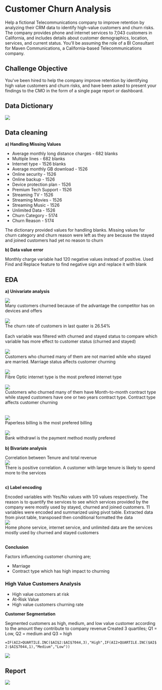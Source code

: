 # Customer Churn Analysis
Help a fictional Telecommunications company to improve retention by analyzing their CRM data to identify high-value customers and churn risks. The company provides phone and internet services to 7,043 customers in California, and includes details about customer demographics, location, services, and current status. You'll be assuming the role of a BI Consultant for Maven Communications, a California-based Telecommunications company.
## Challenge Objective
You've been hired to help the company improve retention by identifying high value customers and churn risks, and have been asked to present your findings to the CMO in the form of a single page report or dashboard.
## Data Dictionary
![](dictionary.jpg)

## Data cleaning

**a) Handling Missing Values**
* Average monthly long distance charges - 682 blanks
* Multiple lines - 682 blanks
* Internet type - 1526 blanks
* Average monthly GB download - 1526
* Online security - 1526
* Online backup - 1526
* Device protection plan - 1526
* Premium Tech Support - 1526
* Streaming TV - 1526
* Streaming Movies - 1526
* Streaming Music - 1526
* Unlimited Data - 1526
* Churn Category - 5174
* Churn Reason - 5174

The dictionary provided values for handling blanks. Missing values for churn category and churn reason were left as they are because the stayed and joined customers had yet no reason to churn

**b) Data value error**

Monthly charge variable had 120 negative values instead of positive. Used Find and Replace feature to find negative sign and replace it with blank

## EDA
**a) Univariate analysis**

![](churn.jpg)
<br/>
Many customers churned because of the advantage the competitor has on devices and offers
<br/>
<br/>
![](rate.jpg)
<br/>
The churn rate of customers in last quater is 26.54%
<br/>
<br/>
Each variable was filtered with churned and stayed status to compare which variable has more effect to customer status (churned and stayed)
<br/>
<br/>
![](marriage.jpg)
<br/>
Customers who churned many of them are not married while who stayed are married. Marriage status affects customer churning
<br/>
<br/>
![](internet_type.jpg)
<br/>
Fibre Optic internet type is the most prefered internet type
<br/>
<br/>
![](contract_type.jpg)
<br/>
Customers who churned many of them have Month-to-month contract type while stayed customers have one or two years contract type. Contract type affects customer churning
<br/>
<br/>	
![](billing.jpg)
<br/>
Paperless billing is the most prefered billing
<br/>
<br/>
![](payment.jpg)
<br/>
Bank withdrawl is the payment method mostly prefered
<br/>
<br/>
**b) Bivariate analysis**

Correlation between Tenure and total revenue
<br/>
![](correlation.jpg)
<br/>
There is positive correlation. A customer with large tenure is likely to spend more to the services
<br/>
<br/>

**c) Label encoding**

Encoded variables with Yes/No values with 1/0 values respectively. The reason is to quantify the services to see which services provided by the company were mostly used by stayed, churned and joined customers. 11 variables were encoded and summarized using pivot table. Extracted data from pivot table, transposed then conditional formatted the data
<br/>
![](customer_profile.jpg)
<br/>
Home phone service, internet service, and unlimited data are the services mostly used by churned and stayed customers
<br/>
<br/>

**Conclusion**

Factors influencing customer churning are;
* Marriage
* Contract type which has high impact to churning

### High Value Customers Analysis
* High value customers at risk
* At-Risk Value
* High value customers churning rate
  
**Customer Segmentation**

Segmented customers as high, medium, and low value customer according to the amount they contribute to company revenue
Created 3 quartiles; Q1 = Low, Q2 = medium and Q3 = high

``=IF(AI2>QUARTILE.INC($AI$2:$AI$7044,3),"High",IF(AI2>QUARTILE.INC($AI$2:$AI$7044,1),"Medium","Low"))``

![](high_value_customers.jpg)

## Report
![](report.jpg)




